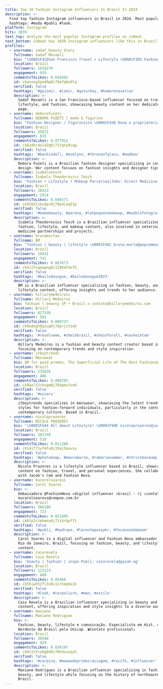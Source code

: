 ```yaml
---
title: Top 10 Fashion Instagram Influencers In Brazil In 2024
description: >-
  Find top fashion Instagram influencers in Brazil in 2024. Most popular
  hashtags: #moda #publi #look.
platform: Instagram
hits: 3839
text_top: Analyze the most popular Instagram profiles on inBeat.
text_bottom: inBeat has 3839 Instagram influencers like this in Brazil for you to contact.
profiles:
  - username: sadaf_beauty_diary
    fullname: Sadaf Masaeli
    bio: "\U0001F4CDSan Francisco Travel ✈️ Lifestyle \U0001F3D5 Fashion \U0001F452 Follow my Beauty Page\U0001F449\U0001F3FC @sadaf_beauty \U0001F484 Contact@sadafbeauty.net"
    location: Brazil
    followers: 1816276
    engagement: 935
    commentsToLikes: 0.010492
    id: ckaoxog5pe49p0i78efq8o9lq
    verified: false
    hashtags: '#goizmir, #izmir, #goturkey, #homerenovation'
    description: >-
      Sadaf Masaeli is a San Francisco-based influencer focused on travel,
      lifestyle, and fashion, showcasing beauty content on her dedicated beauty
      page.
  - username: deborafuzeti
    fullname: DEBORA FUZETI | moda & figurino
    bio: "Fashion Designer / Figurinista \U0001F436 Dona e proprietária do canil \U0001F48Ccontatodebrao@gmail.com \U0001F31FDicas nos destaques/Reels"
    location: Brazil
    followers: 55071
    engagement: 833
    commentsToLikes: 0.077912
    id: ck6udhc4al42g0j71tqtp9cqq
    verified: false
    hashtags: '#barbiedoll, #evelynn, #throneofglass, #madmax'
    description: >-
      Debora Fuzeti is a Brazilian fashion designer specializing in costume
      design. Her content focuses on fashion insights and designer tips.
  - username: isabelatesch
    fullname: Isabela Theodorovicz Tesch
    bio: "Fashion • Lifestyle • Makeup Parcerias|Jobs: Direct Medicina veterinária\U0001F43E_ UniCesumar Cristã Maringá_PR\U0001F4CD"
    location: Brazil
    followers: 18423
    engagement: 1914
    commentsToLikes: 0.046571
    id: ck8tb5lxkudpc0j78p4iaq51p
    verified: false
    hashtags: '#makebeauty, #parana, #lehpequenomakeup, #modelofotografica'
    description: >-
      Isabela Theodorovicz Tesch is a Brazilian influencer specializing in
      fashion, lifestyle, and makeup content, also involved in veterinary
      medicine partnerships and projects.
  - username: brunamurtaa
    fullname: BM
    bio: "fashion | beauty | lifestyle \U0001F48C bruna.murta@popcommunication.com.br"
    location: Brazil
    followers: 14431
    engagement: 741
    commentsToLikes: 0.067673
    id: ck5c27sqowpng0i119hdf4of5
    verified: false
    hashtags: '#bailedavogue, #bailedavogue2023'
    description: >-
      BM is a Brazilian influencer specializing in fashion, beauty, and
      lifestyle content, offering insights and trends to her audience.
  - username: hillarymedeiross
    fullname: Hillary Medeiros
    bio: fashion l beauty SP • Brasil ✉️ contato@hillarymedeiros.com
    location: Brazil
    followers: 827530
    engagement: 501
    commentsToLikes: 0.008737
    id: ck9wdogh0givp0j78prjctzeb
    verified: false
    hashtags: '#revolveme, #sheinbrasil, #sheinforall, #nasheintem'
    description: >-
      Hillary Medeiros is a fashion and beauty content creator based in Brazil,
      focusing on contemporary trends and style inspiration.
  - username: itboytrends
    fullname: Menswear
    bio: DM for paid promos. The Superficial Life of The Most Fashionable It Boys!
    location: Brazil
    followers: 135626
    engagement: 406
    commentsToLikes: 0.008785
    id: ck9welf2rksgm0j784pmufxn6
    verified: false
    hashtags: '#oscars'
    description: >-
      itboytrends specializes in menswear, showcasing the latest trends and
      styles for fashion-forward individuals, particularly in the context of
      contemporary culture. Based in Brazil.
  - username: nicoleprazeres
    fullname: NICOLE PRAZERES
    bio: "\U0001F5A4 All about Lifestyle! \U0001F90E nicoleprazeres@jacobscom.com.br \U0001F90D Guarulhos/ SP @jacobscomunicacao assessoria @FashionNova ambassador"
    location: Brazil
    followers: 381740
    engagement: 510
    commentsToLikes: 0.011288
    id: ck14if71vf4fx0i19aj3axvvy
    verified: false
    hashtags: '#photodump, #meuramarim, #ramarimsummer, #christmasdump'
    description: >-
      Nicole Prazeres is a lifestyle influencer based in Brazil, showcasing
      content on fashion, travel, and personal experiences. She collaborates
      with Jacob's Com and Fashion Nova.
  - username: eucarolsoaress
    fullname: Carol Soares
    bio: >-
      Embaixadora @FashionNova ▫️digital influencer ▫brasil - rj ▫contato:
      eucarolsoaress@compoe.com.br
    location: Brazil
    followers: 366106
    engagement: 723
    commentsToLikes: 0.021495
    id: ck6tp3itmhmoa0j71ikrbpff1
    verified: false
    hashtags: '#publi, #hydraox, #larocheposaybr, #focanosedaboom'
    description: >-
      Carol Soares is a digital influencer and Fashion Nova ambassador based in
      Rio de Janeiro, Brazil, focusing on fashion, beauty, and lifestyle
      content.
  - username: caiorevela
    fullname: Caio Revela
    bio: 'beauty | fashion | inspo Publi: caiorevela@gaiah.ag'
    location: Brazil
    followers: 123123
    engagement: 468
    commentsToLikes: 0.05468
    id: ck5hiwh52fl3s0i11rh4p0a1k
    verified: false
    hashtags: '#look, #corpolivre, #men, #estilo'
    description: >-
      Caio Revela is a Brazilian influencer specializing in beauty and fashion
      content, offering inspiration and style insights to a diverse audience.
  - username: maxiane
    fullname: Maxiane Rodrigues
    bio: >-
      Fashion, beauty, lifestyle e comunicação. Especialista em Hist. do
      Nordeste do Brasil pela Unicap. ☎️Contato profissional↓
    location: Brazil
    followers: 30560
    engagement: 429
    commentsToLikes: 0.036197
    id: ck8t2rhlo0g040j78hdsuxqzh
    verified: false
    hashtags: '#carpina, #mamaedeprimeiraviagem, #recife, #influencer'
    description: >-
      Maxiane Rodrigues is a Brazilian influencer specializing in fashion,
      beauty, and lifestyle while focusing on the history of northeastern
      Brazil.
---
```


